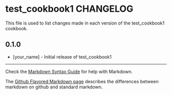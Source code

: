 # test_cookbook1 CHANGELOG

This file is used to list changes made in each version of the test_cookbook1 cookbook.

## 0.1.0
- [your_name] - Initial release of test_cookbook1

- - -
Check the [Markdown Syntax Guide](http://daringfireball.net/projects/markdown/syntax) for help with Markdown.

The [Github Flavored Markdown page](http://github.github.com/github-flavored-markdown/) describes the differences between markdown on github and standard markdown.
